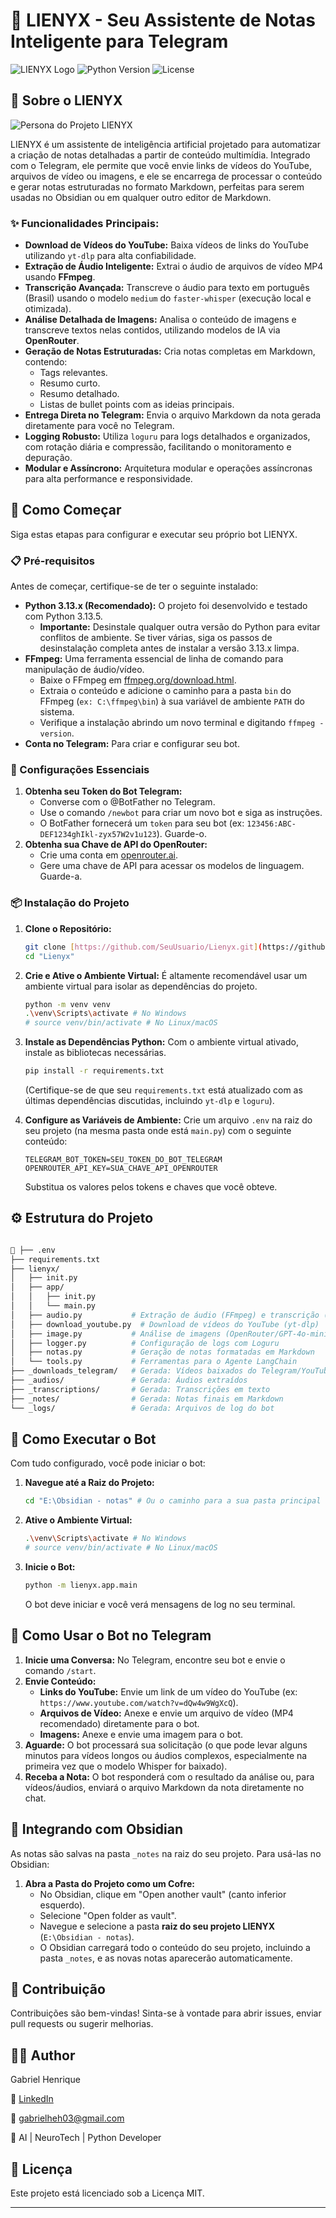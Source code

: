 # 🤖 LIENYX - Seu Assistente de Notas Inteligente para Telegram

![LIENYX Logo](https://img.shields.io/badge/LIENYX-Bot-blueviolet?style=for-the-badge&logo=telegram)
![Python Version](https://img.shields.io/badge/Python-3.13%2B-blue?style=for-the-badge&logo=python)
![License](https://img.shields.io/badge/License-MIT-green?style=for-the-badge)

## 🌟 Sobre o LIENYX

![Persona do Projeto LIENYX](assets/lienyx.png)

LIENYX é um assistente de inteligência artificial projetado para automatizar a criação de notas detalhadas a partir de conteúdo multimídia. Integrado com o Telegram, ele permite que você envie links de vídeos do YouTube, arquivos de vídeo ou imagens, e ele se encarrega de processar o conteúdo e gerar notas estruturadas no formato Markdown, perfeitas para serem usadas no Obsidian ou em qualquer outro editor de Markdown.

### ✨ Funcionalidades Principais:

* **Download de Vídeos do YouTube:** Baixa vídeos de links do YouTube utilizando `yt-dlp` para alta confiabilidade.
* **Extração de Áudio Inteligente:** Extrai o áudio de arquivos de vídeo MP4 usando **FFmpeg**.
* **Transcrição Avançada:** Transcreve o áudio para texto em português (Brasil) usando o modelo `medium` do `faster-whisper` (execução local e otimizada).
* **Análise Detalhada de Imagens:** Analisa o conteúdo de imagens e transcreve textos nelas contidos, utilizando modelos de IA via **OpenRouter**.
* **Geração de Notas Estruturadas:** Cria notas completas em Markdown, contendo:
    * Tags relevantes.
    * Resumo curto.
    * Resumo detalhado.
    * Listas de bullet points com as ideias principais.
* **Entrega Direta no Telegram:** Envia o arquivo Markdown da nota gerada diretamente para você no Telegram.
* **Logging Robusto:** Utiliza `loguru` para logs detalhados e organizados, com rotação diária e compressão, facilitando o monitoramento e depuração.
* **Modular e Assíncrono:** Arquitetura modular e operações assíncronas para alta performance e responsividade.

## 🚀 Como Começar

Siga estas etapas para configurar e executar seu próprio bot LIENYX.

### 📋 Pré-requisitos

Antes de começar, certifique-se de ter o seguinte instalado:

* **Python 3.13.x (Recomendado):** O projeto foi desenvolvido e testado com Python 3.13.5.
    * **Importante:** Desinstale qualquer outra versão do Python para evitar conflitos de ambiente. Se tiver várias, siga os passos de desinstalação completa antes de instalar a versão 3.13.x limpa.
* **FFmpeg:** Uma ferramenta essencial de linha de comando para manipulação de áudio/vídeo.
    * Baixe o FFmpeg em [ffmpeg.org/download.html](https://ffmpeg.org/download.html).
    * Extraia o conteúdo e adicione o caminho para a pasta `bin` do FFmpeg (`ex: C:\ffmpeg\bin`) à sua variável de ambiente `PATH` do sistema.
    * Verifique a instalação abrindo um novo terminal e digitando `ffmpeg -version`.
* **Conta no Telegram:** Para criar e configurar seu bot.

### 🔑 Configurações Essenciais

1.  **Obtenha seu Token do Bot Telegram:**
    * Converse com o @BotFather no Telegram.
    * Use o comando `/newbot` para criar um novo bot e siga as instruções.
    * O BotFather fornecerá um `token` para seu bot (ex: `123456:ABC-DEF1234ghIkl-zyx57W2v1u123`). Guarde-o.
2.  **Obtenha sua Chave de API do OpenRouter:**
    * Crie uma conta em [openrouter.ai](https://openrouter.ai/).
    * Gere uma chave de API para acessar os modelos de linguagem. Guarde-a.

### 📦 Instalação do Projeto

1.  **Clone o Repositório:**
    ```bash
    git clone [https://github.com/SeuUsuario/Lienyx.git](https://github.com/SeuUsuario/Lienyx.git) # Substitua pelo seu link
    cd "Lienyx"
    ```
2.  **Crie e Ative o Ambiente Virtual:**
    É altamente recomendável usar um ambiente virtual para isolar as dependências do projeto.
    ```bash
    python -m venv venv
    .\venv\Scripts\activate # No Windows
    # source venv/bin/activate # No Linux/macOS
    ```
3.  **Instale as Dependências Python:**
    Com o ambiente virtual ativado, instale as bibliotecas necessárias.
    ```bash
    pip install -r requirements.txt
    ```
    (Certifique-se de que seu `requirements.txt` está atualizado com as últimas dependências discutidas, incluindo `yt-dlp` e `loguru`).

4.  **Configure as Variáveis de Ambiente:**
    Crie um arquivo `.env` na raiz do seu projeto (na mesma pasta onde está `main.py`) com o seguinte conteúdo:
    ```
    TELEGRAM_BOT_TOKEN=SEU_TOKEN_DO_BOT_TELEGRAM
    OPENROUTER_API_KEY=SUA_CHAVE_API_OPENROUTER
    ```
    Substitua os valores pelos tokens e chaves que você obteve.

## ⚙️ Estrutura do Projeto

```bash 

📁 ├── .env
├── requirements.txt
├── lienyx/
│   ├── init.py
│   ├── app/
│   │   ├── init.py
│   │   └── main.py
│   ├── audio.py           # Extração de áudio (FFmpeg) e transcrição (faster-whisper)
│   ├── download_youtube.py  # Download de vídeos do YouTube (yt-dlp)
│   ├── image.py           # Análise de imagens (OpenRouter/GPT-4o-mini)
│   ├── logger.py          # Configuração de logs com Loguru
│   ├── notas.py           # Geração de notas formatadas em Markdown
│   └── tools.py           # Ferramentas para o Agente LangChain
├── _downloads_telegram/   # Gerada: Vídeos baixados do Telegram/YouTube
├── _audios/               # Gerada: Áudios extraídos
├── _transcriptions/       # Gerada: Transcrições em texto
├── _notes/                # Gerada: Notas finais em Markdown
└── _logs/                 # Gerada: Arquivos de log do bot
```

## 🚀 Como Executar o Bot

Com tudo configurado, você pode iniciar o bot:

1.  **Navegue até a Raiz do Projeto:**
    ```bash
    cd "E:\Obsidian - notas" # Ou o caminho para a sua pasta principal do projeto
    ```
2.  **Ative o Ambiente Virtual:**
    ```bash
    .\venv\Scripts\activate # No Windows
    # source venv/bin/activate # No Linux/macOS
    ```
3.  **Inicie o Bot:**
    ```bash
    python -m lienyx.app.main
    ```
    O bot deve iniciar e você verá mensagens de log no seu terminal.

## 💬 Como Usar o Bot no Telegram

1.  **Inicie uma Conversa:** No Telegram, encontre seu bot e envie o comando `/start`.
2.  **Envie Conteúdo:**
    * **Links do YouTube:** Envie um link de um vídeo do YouTube (ex: `https://www.youtube.com/watch?v=dQw4w9WgXcQ`).
    * **Arquivos de Vídeo:** Anexe e envie um arquivo de vídeo (MP4 recomendado) diretamente para o bot.
    * **Imagens:** Anexe e envie uma imagem para o bot.
3.  **Aguarde:** O bot processará sua solicitação (o que pode levar alguns minutos para vídeos longos ou áudios complexos, especialmente na primeira vez que o modelo Whisper for baixado).
4.  **Receba a Nota:** O bot responderá com o resultado da análise ou, para vídeos/áudios, enviará o arquivo Markdown da nota diretamente no chat.

## 📝 Integrando com Obsidian

As notas são salvas na pasta `_notes` na raiz do seu projeto. Para usá-las no Obsidian:

1.  **Abra a Pasta do Projeto como um Cofre:**
    * No Obsidian, clique em "Open another vault" (canto inferior esquerdo).
    * Selecione "Open folder as vault".
    * Navegue e selecione a pasta **raiz do seu projeto LIENYX** (`E:\Obsidian - notas`).
    * O Obsidian carregará todo o conteúdo do seu projeto, incluindo a pasta `_notes`, e as novas notas aparecerão automaticamente.

## 🤝 Contribuição

Contribuições são bem-vindas! Sinta-se à vontade para abrir issues, enviar pull requests ou sugerir melhorias.

## 🙋‍♂️ Author

Gabriel Henrique 

🔗 [LinkedIn](https://www.linkedin.com/in/gabrielhenrique-tech/)

📧 gabrielheh03@gmail.com

🧠 AI | NeuroTech | Python Developer

## 📄 Licença

Este projeto está licenciado sob a Licença MIT.

---